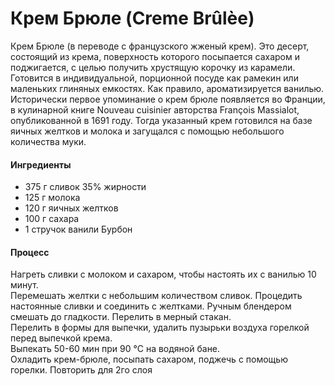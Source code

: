 # Крем Брюле (Creme Вrûlèe)

Крем Брюле (в переводе с французского жженый крем). Это десерт, состоящий из крема, поверхность которого посыпается сахаром и поджигается, с целью получить хрустящую корочку из карамели. Готовится в индивидуальной, порционной посуде как рамекин или маленьких глиняных емкостях. Как правило, ароматизируется ванилью.  
Исторически первое упоминание о крем брюле появляется во Франции, в кулинарной книге Nouveau cuisinier авторства François Massialot, опубликованной в 1691 году. Тогда указанный крем готовился на базе яичных желтков и молока и загущался с помощью небольшого количества муки.

#### Ингредиенты

* 375 г сливок 35% жирности
* 125 г молока
* 120 г яичных желтков
* 100 г сахара
* 1 стручок ванили Бурбон

#### Процесс

Нагреть сливки с молоком и сахаром, чтобы настоять их с ванилью 10 минут.  
Перемешать желтки с небольшим количеством сливок. Процедить настоянные сливки и соединить с желтками. Ручным блендером смешать до гладкости. Перелить в мерный стакан.  
Перелить в формы для выпечки, удалить пузырьки воздуха горелкой перед выпечкой крема.  
Выпекать 50-60 мин при 90 °С на водяной бане.  
Охладить крем-брюле, посыпать сахаром, поджечь с помощью горелки. Повторить  для 2го слоя
